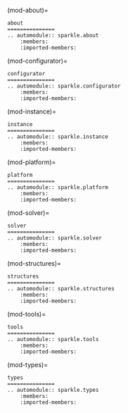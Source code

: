 
(mod-about)=
```{eval-rst}
about
===============
.. automodule:: sparkle.about
    :members:
    :imported-members:
```

(mod-configurator)=
```{eval-rst}
configurator
===============
.. automodule:: sparkle.configurator
    :members:
    :imported-members:
```

(mod-instance)=
```{eval-rst}
instance
===============
.. automodule:: sparkle.instance
    :members:
    :imported-members:
```

(mod-platform)=
```{eval-rst}
platform
===============
.. automodule:: sparkle.platform
    :members:
    :imported-members:
```

(mod-solver)=
```{eval-rst}
solver
===============
.. automodule:: sparkle.solver
    :members:
    :imported-members:
```

(mod-structures)=
```{eval-rst}
structures
===============
.. automodule:: sparkle.structures
    :members:
    :imported-members:
```

(mod-tools)=
```{eval-rst}
tools
===============
.. automodule:: sparkle.tools
    :members:
    :imported-members:
```

(mod-types)=
```{eval-rst}
types
===============
.. automodule:: sparkle.types
    :members:
    :imported-members:
```
